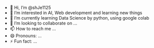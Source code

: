 - 👋 Hi, I’m @shJe1125
- 👀 I’m interested in AI, Web development and learning new things
- 🌱 I’m currently learning Data Science by python, using google colab
- 💞️ I’m looking to collaborate on ...
- 📫 How to reach me ...
- 😄 Pronouns: ...
- ⚡ Fun fact: ...

<!---
shJe1125/shJe1125 is a ✨ special ✨ repository because its `README.md` (this file) appears on your GitHub profile.
You can click the Preview link to take a look at your changes.
--->
